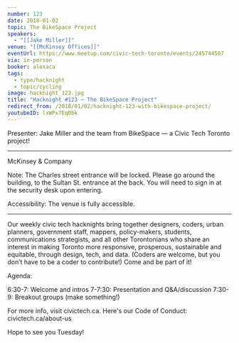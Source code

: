 ```yaml
---
number: 123
date: 2018-01-02
topic: The BikeSpace Project
speakers:
  - "[[Jake Miller]]"
venue: "[[McKinsey Offices]]"
eventUrl: https://www.meetup.com/civic-tech-toronto/events/245744507
via: in-person
booker: alexaca
tags:
  - type/hacknight
  - topic/cycling
image: hacknight_123.jpg
title: "Hacknight #123 – The BikeSpace Project"
redirect_from: /2018/01/02/hacknight-123-with-bikespace-project/
youtubeID: lxWPx7Eq0bk
---
```


Presenter: Jake Miller and the team from BikeSpace — a Civic Tech Toronto project!

***
McKinsey & Company

Note: The Charles street entrance will be locked. Please go around the building, to the Sultan St. entrance at the back. You will need to sign in at the security desk upon entering.

Accessibility: The venue is fully accessible.
***

Our weekly civic tech hacknights bring together designers, coders, urban planners, government staff, mappers, policy-makers, students, communications strategists, and all other Torontonians who share an interest in making Toronto more responsive, prosperous, sustainable and equitable, through design, tech, and data. (Coders are welcome, but you don’t have to be a coder to contribute!) Come and be part of it!

Agenda:

6:30-7: Welcome and intros
7-7:30: Presentation and Q&A/discussion
7:30-9: Breakout groups (make something!)

For more info, visit civictech.ca. Here's our Code of Conduct: civictech.ca/about-us

Hope to see you Tuesday!